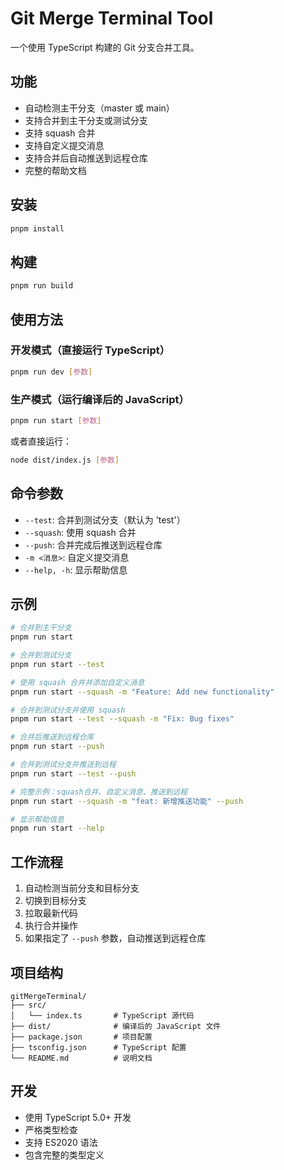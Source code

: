 # Git Merge Terminal Tool

一个使用 TypeScript 构建的 Git 分支合并工具。

## 功能

- 自动检测主干分支（master 或 main）
- 支持合并到主干分支或测试分支
- 支持 squash 合并
- 支持自定义提交消息
- 支持合并后自动推送到远程仓库
- 完整的帮助文档

## 安装

```bash
pnpm install
```

## 构建

```bash
pnpm run build
```

## 使用方法

### 开发模式（直接运行 TypeScript）

```bash
pnpm run dev [参数]
```

### 生产模式（运行编译后的 JavaScript）

```bash
pnpm run start [参数]
```

或者直接运行：

```bash
node dist/index.js [参数]
```

## 命令参数

- `--test`: 合并到测试分支（默认为 'test'）
- `--squash`: 使用 squash 合并
- `--push`: 合并完成后推送到远程仓库
- `-m <消息>`: 自定义提交消息
- `--help, -h`: 显示帮助信息

## 示例

```bash
# 合并到主干分支
pnpm run start

# 合并到测试分支
pnpm run start --test

# 使用 squash 合并并添加自定义消息
pnpm run start --squash -m "Feature: Add new functionality"

# 合并到测试分支并使用 squash
pnpm run start --test --squash -m "Fix: Bug fixes"

# 合并后推送到远程仓库
pnpm run start --push

# 合并到测试分支并推送到远程
pnpm run start --test --push

# 完整示例：squash合并、自定义消息、推送到远程
pnpm run start --squash -m "feat: 新增推送功能" --push

# 显示帮助信息
pnpm run start --help
```

## 工作流程

1. 自动检测当前分支和目标分支
2. 切换到目标分支
3. 拉取最新代码
4. 执行合并操作
5. 如果指定了 `--push` 参数，自动推送到远程仓库

## 项目结构

```
gitMergeTerminal/
├── src/
│   └── index.ts       # TypeScript 源代码
├── dist/              # 编译后的 JavaScript 文件
├── package.json       # 项目配置
├── tsconfig.json      # TypeScript 配置
└── README.md          # 说明文档
```

## 开发

- 使用 TypeScript 5.0+ 开发
- 严格类型检查
- 支持 ES2020 语法
- 包含完整的类型定义 